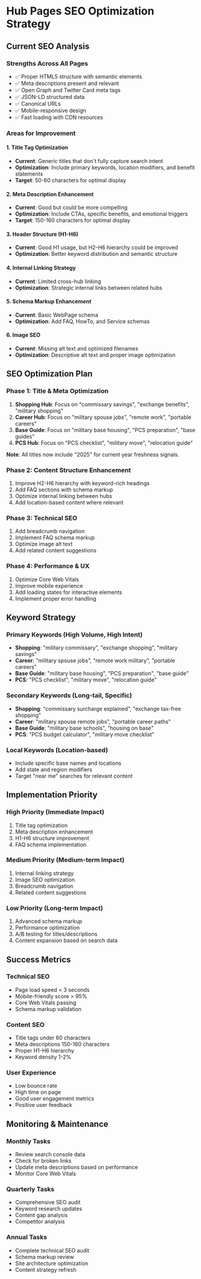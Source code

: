 # Hub Pages SEO Optimization Strategy

## Current SEO Analysis

### Strengths Across All Pages
- ✅ Proper HTML5 structure with semantic elements
- ✅ Meta descriptions present and relevant
- ✅ Open Graph and Twitter Card meta tags
- ✅ JSON-LD structured data
- ✅ Canonical URLs
- ✅ Mobile-responsive design
- ✅ Fast loading with CDN resources

### Areas for Improvement

#### 1. Title Tag Optimization
- **Current**: Generic titles that don't fully capture search intent
- **Optimization**: Include primary keywords, location modifiers, and benefit statements
- **Target**: 50-60 characters for optimal display

#### 2. Meta Description Enhancement
- **Current**: Good but could be more compelling
- **Optimization**: Include CTAs, specific benefits, and emotional triggers
- **Target**: 150-160 characters for optimal display

#### 3. Header Structure (H1-H6)
- **Current**: Good H1 usage, but H2-H6 hierarchy could be improved
- **Optimization**: Better keyword distribution and semantic structure

#### 4. Internal Linking Strategy
- **Current**: Limited cross-hub linking
- **Optimization**: Strategic internal links between related hubs

#### 5. Schema Markup Enhancement
- **Current**: Basic WebPage schema
- **Optimization**: Add FAQ, HowTo, and Service schemas

#### 6. Image SEO
- **Current**: Missing alt text and optimized filenames
- **Optimization**: Descriptive alt text and proper image optimization

## SEO Optimization Plan

### Phase 1: Title & Meta Optimization
1. **Shopping Hub**: Focus on "commissary savings", "exchange benefits", "military shopping"
2. **Career Hub**: Focus on "military spouse jobs", "remote work", "portable careers"
3. **Base Guide**: Focus on "military base housing", "PCS preparation", "base guides"
4. **PCS Hub**: Focus on "PCS checklist", "military move", "relocation guide"

**Note**: All titles now include "2025" for current year freshness signals.

### Phase 2: Content Structure Enhancement
1. Improve H2-H6 hierarchy with keyword-rich headings
2. Add FAQ sections with schema markup
3. Optimize internal linking between hubs
4. Add location-based content where relevant

### Phase 3: Technical SEO
1. Add breadcrumb navigation
2. Implement FAQ schema markup
3. Optimize image alt text
4. Add related content suggestions

### Phase 4: Performance & UX
1. Optimize Core Web Vitals
2. Improve mobile experience
3. Add loading states for interactive elements
4. Implement proper error handling

## Keyword Strategy

### Primary Keywords (High Volume, High Intent)
- **Shopping**: "military commissary", "exchange shopping", "military savings"
- **Career**: "military spouse jobs", "remote work military", "portable careers"
- **Base Guide**: "military base housing", "PCS preparation", "base guide"
- **PCS**: "PCS checklist", "military move", "relocation guide"

### Secondary Keywords (Long-tail, Specific)
- **Shopping**: "commissary surcharge explained", "exchange tax-free shopping"
- **Career**: "military spouse remote jobs", "portable career paths"
- **Base Guide**: "military base schools", "housing on base"
- **PCS**: "PCS budget calculator", "military move checklist"

### Local Keywords (Location-based)
- Include specific base names and locations
- Add state and region modifiers
- Target "near me" searches for relevant content

## Implementation Priority

### High Priority (Immediate Impact)
1. Title tag optimization
2. Meta description enhancement
3. H1-H6 structure improvement
4. FAQ schema implementation

### Medium Priority (Medium-term Impact)
1. Internal linking strategy
2. Image SEO optimization
3. Breadcrumb navigation
4. Related content suggestions

### Low Priority (Long-term Impact)
1. Advanced schema markup
2. Performance optimization
3. A/B testing for titles/descriptions
4. Content expansion based on search data

## Success Metrics

### Technical SEO
- Page load speed < 3 seconds
- Mobile-friendly score > 95%
- Core Web Vitals passing
- Schema markup validation

### Content SEO
- Title tags under 60 characters
- Meta descriptions 150-160 characters
- Proper H1-H6 hierarchy
- Keyword density 1-2%

### User Experience
- Low bounce rate
- High time on page
- Good user engagement metrics
- Positive user feedback

## Monitoring & Maintenance

### Monthly Tasks
- Review search console data
- Check for broken links
- Update meta descriptions based on performance
- Monitor Core Web Vitals

### Quarterly Tasks
- Comprehensive SEO audit
- Keyword research updates
- Content gap analysis
- Competitor analysis

### Annual Tasks
- Complete technical SEO audit
- Schema markup review
- Site architecture optimization
- Content strategy refresh
